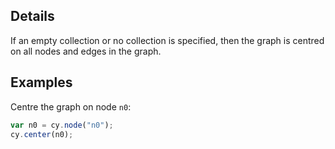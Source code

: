 ## Details

If an empty collection or no collection is specified, then the graph is centred on all nodes and edges in the graph.

## Examples

Centre the graph on node `n0`:
```js
var n0 = cy.node("n0");
cy.center(n0);
```